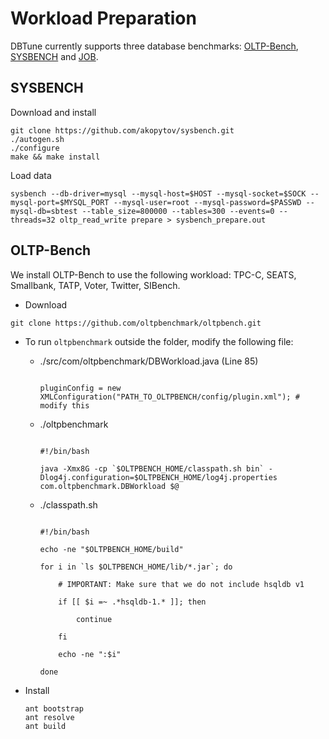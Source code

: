 # Workload Preparation 

DBTune currently supports three database benchmarks:  <a href="https://github.com/oltpbenchmark/oltpbench.git" target="_blank" rel="nofollow">OLTP\-Bench</a>,  <a href="https://github.com/akopytov/sysbench.git" target="_blank" rel="nofollow">SYSBENCH</a>  and <a href="https://github.com/winkyao/join-order-benchmark" target="_blank" rel="nofollow">JOB</a>. 

## SYSBENCH

Download and install

```shell
git clone https://github.com/akopytov/sysbench.git
./autogen.sh
./configure
make && make install
```

Load data

```shell
sysbench --db-driver=mysql --mysql-host=$HOST --mysql-socket=$SOCK --mysql-port=$MYSQL_PORT --mysql-user=root --mysql-password=$PASSWD --mysql-db=sbtest --table_size=800000 --tables=300 --events=0 --threads=32 oltp_read_write prepare > sysbench_prepare.out
```



## OLTP-Bench

We install OLTP-Bench to use the following workload: TPC-C, SEATS, Smallbank, TATP, Voter, Twitter, SIBench.

- Download

```
git clone https://github.com/oltpbenchmark/oltpbench.git
```

- To run `oltpbenchmark` outside the folder, modify the following file:

  - ./src/com/oltpbenchmark/DBWorkload.java (Line 85)

    ```shell

    pluginConfig = new XMLConfiguration("PATH_TO_OLTPBENCH/config/plugin.xml"); # modify this

    ```

  - ./oltpbenchmark

    ```

    #!/bin/bash

    java -Xmx8G -cp `$OLTPBENCH_HOME/classpath.sh bin` -Dlog4j.configuration=$OLTPBENCH_HOME/log4j.properties com.oltpbenchmark.DBWorkload $@

    ```

  - ./classpath.sh

    ```shell

    #!/bin/bash

    echo -ne "$OLTPBENCH_HOME/build"

    for i in `ls $OLTPBENCH_HOME/lib/*.jar`; do

        # IMPORTANT: Make sure that we do not include hsqldb v1

        if [[ $i =~ .*hsqldb-1.* ]]; then

            continue

        fi

        echo -ne ":$i"

    done

    ```

- Install 

  ```shell
  ant bootstrap
  ant resolve
  ant build
  ```




